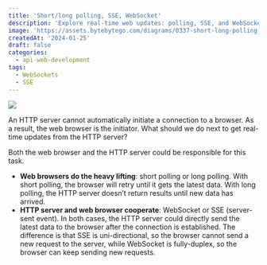 ```yaml
---
title: 'Short/long polling, SSE, WebSocket'
description: 'Explore real-time web updates: polling, SSE, and WebSockets.'
image: 'https://assets.bytebytego.com/diagrams/0337-short-long-polling-sse-websocket.jpeg'
createdAt: '2024-01-25'
draft: false
categories:
  - api-web-development
tags:
  - WebSockets
  - SSE
---
```


![](https://assets.bytebytego.com/diagrams/0337-short-long-polling-sse-websocket.jpeg)

An HTTP server cannot automatically initiate a connection to a browser. As a result, the web browser is the initiator. What should we do next to get real-time updates from the HTTP server?

Both the web browser and the HTTP server could be responsible for this task.

*   **Web browsers do the heavy lifting**: short polling or long polling. With short polling, the browser will retry until it gets the latest data. With long polling, the HTTP server doesn’t return results until new data has arrived.
*   **HTTP server and web browser cooperate**: WebSocket or SSE (server-sent event). In both cases, the HTTP server could directly send the latest data to the browser after the connection is established. The difference is that SSE is uni-directional, so the browser cannot send a new request to the server, while WebSocket is fully-duplex, so the browser can keep sending new requests.
